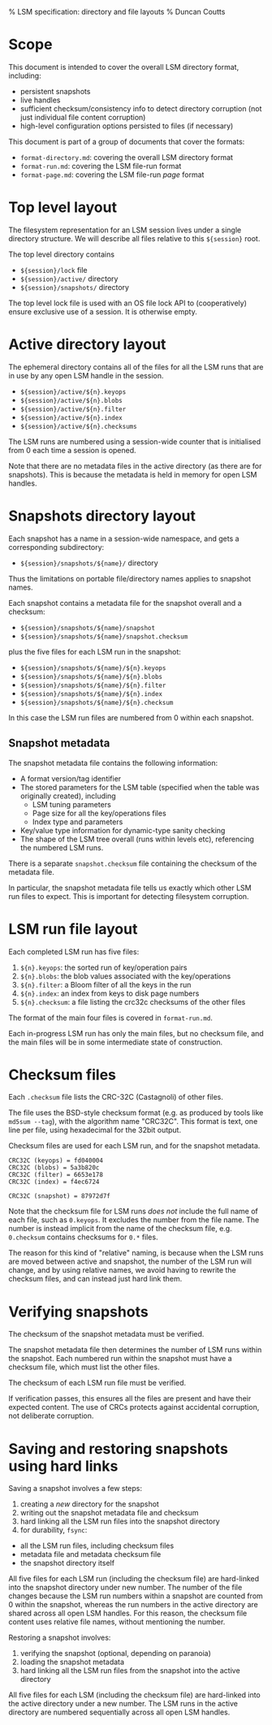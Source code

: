% LSM specification: directory and file layouts
% Duncan Coutts

# Scope

This document is intended to cover the overall LSM directory format, including:

 * persistent snapshots
 * live handles
 * sufficient checksum/consistency info to detect directory corruption
   (not just individual file content corruption)
 * high-level configuration options persisted to files (if necessary)

This document is part of a group of documents that cover the formats:
 * `format-directory.md`: covering the overall LSM directory format
 * `format-run.md`: covering the LSM file-run format
 * `format-page.md`: covering the LSM file-run _page_ format


# Top level layout

The filesystem representation for an LSM session lives under a single directory
structure. We will describe all files relative to this `${session}` root.

The top level directory contains

 * `${session}/lock` file
 * `${session}/active/` directory
 * `${session}/snapshots/` directory

The top level lock file is used with an OS file lock API to (cooperatively)
ensure exclusive use of a session. It is otherwise empty.

# Active directory layout

The ephemeral directory contains all of the files for all the LSM runs that are
in use by any open LSM handle in the session.

 * `${session}/active/${n}.keyops`
 * `${session}/active/${n}.blobs`
 * `${session}/active/${n}.filter`
 * `${session}/active/${n}.index`
 * `${session}/active/${n}.checksums`

The LSM runs are numbered using a session-wide counter that is initialised from
0 each time a session is opened.

Note that there are no metadata files in the active directory (as there are for
snapshots). This is because the metadata is held in memory for open LSM handles.

# Snapshots directory layout

Each snapshot has a name in a session-wide namespace, and gets a corresponding
subdirectory:

 * `${session}/snapshots/${name}/` directory

Thus the limitations on portable file/directory names applies to snapshot names.

Each snapshot contains a metadata file for the snapshot overall and a checksum:

 * `${session}/snapshots/${name}/snapshot`
 * `${session}/snapshots/${name}/snapshot.checksum`

plus the five files for each LSM run in the snapshot:

 * `${session}/snapshots/${name}/${n}.keyops`
 * `${session}/snapshots/${name}/${n}.blobs`
 * `${session}/snapshots/${name}/${n}.filter`
 * `${session}/snapshots/${name}/${n}.index`
 * `${session}/snapshots/${name}/${n}.checksum`

In this case the LSM run files are numbered from 0 within each snapshot.

## Snapshot metadata

The snapshot metadata file contains the following information:
 * A format version/tag identifier
 * The stored parameters for the LSM table (specified when the table was
   originally created), including
   - LSM tuning parameters
   - Page size for all the key/operations files
   - Index type and parameters
 * Key/value type information for dynamic-type sanity checking
 * The shape of the LSM tree overall (runs within levels etc), referencing
   the numbered LSM runs.

There is a separate `snapshot.checksum` file containing the checksum of the
metadata file.

In particular, the snapshot metadata file tells us exactly which other LSM run
files to expect. This is important for detecting filesystem corruption.

# LSM run file layout

Each completed LSM run has five files:

 1. `${n}.keyops`: the sorted run of key/operation pairs
 2. `${n}.blobs`:  the blob values associated with the key/operations
 3. `${n}.filter`: a Bloom filter of all the keys in the run
 4. `${n}.index`:  an index from keys to disk page numbers
 5. `${n}.checksum`: a file listing the crc32c checksums of the other files

The format of the main four files is covered in `format-run.md`.

Each in-progress LSM run has only the main files, but no checksum file, and the
main files will be in some intermediate state of construction.

# Checksum files

Each `.checksum` file lists the CRC-32C (Castagnoli) of other files.

The file uses the BSD-style checksum format (e.g. as produced by tools like
`md5sum --tag`), with the algorithm name "CRC32C". This format is text,
one line per file, using hexadecimal for the 32bit output.

Checksum files are used for each LSM run, and for the snapshot metadata.
```
CRC32C (keyops) = fd040004
CRC32C (blobs) = 5a3b820c
CRC32C (filter) = 6653e178
CRC32C (index) = f4ec6724
```
```
CRC32C (snapshot) = 87972d7f
```
Note that the checksum file for LSM runs _does not_ include the full name of
each file, such as `0.keyops`. It excludes the number from the file name. The
number is instead implicit from the name of the checksum file, e.g.
`0.checksum` contains checksums for `0.*` files.

The reason for this kind of "relative" naming, is because when the LSM runs
are moved between active and snapshot, the number of the LSM run will change,
and by using relative names, we avoid having to rewrite the checksum files,
and can instead just hard link them.

# Verifying snapshots

The checksum of the snapshot metadata must be verified.

The snapshot metadata file then determines the number of LSM runs within the
snapshot. Each numbered run within the snapshot must have a checksum file,
which must list the other files.

The checksum of each LSM run file must be verified.

If verification passes, this ensures all the files are present and have their
expected content. The use of CRCs protects against accidental corruption, not
deliberate corruption.

# Saving and restoring snapshots using hard links

Saving a snapshot involves a few steps:

 1. creating a _new_ directory for the snapshot
 2. writing out the snapshot metadata file and checksum
 3. hard linking all the LSM run files into the snapshot directory
 4. for durability, `fsync`:
   - all the LSM run files, including checksum files
   - metadata file and metadata checksum file
   - the snapshot directory itself

All five files for each LSM run (including the checksum file) are hard-linked
into the snapshot directory under new number. The number of the file changes
because the LSM run numbers within a snapshot are counted from 0 within the
snapshot, whereas the run numbers in the active directory are shared across all
open LSM handles. For this reason, the checksum file content uses relative
file names, without mentioning the number.

Restoring a snapshot involves:

 1. verifying the snapshot (optional, depending on paranoia)
 2. loading the snapshot metadata
 3. hard linking all the LSM run files from the snapshot into the active
    directory

All five files for each LSM (including the checksum file) are hard-linked into
the active directory under a new number. The LSM runs in the active directory
are numbered sequentially across all open LSM handles.
